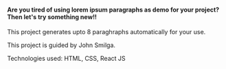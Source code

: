 #### Are you tired of using lorem ipsum paragraphs as demo for your project? Then let's try something new!!

This project generates upto 8 paraghraphs automatically for your use.

This project is guided by John Smilga.

Technologies used: HTML, CSS, React JS

